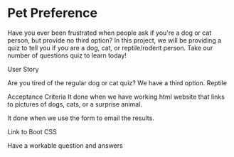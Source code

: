 # Pet Preference 
Have you ever been frustrated when people ask if you're a dog or cat person, but provide no third option? In this project, we will be providing a quiz to tell you if you are a dog, cat, or reptile/rodent person. Take our number of questions quiz to learn today!

User Story 

Are you tired of the regular dog or cat quiz?
We have a third option. Reptile

Acceptance Criteria 
It done when we have working html website that links to pictures of dogs, cats, or a surprise animal.

It done when we use the form to email the results. 

Link to Boot CSS 

Have a workable question and answers 


